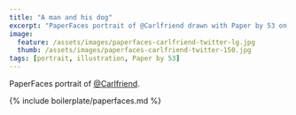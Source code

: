 ```yaml
---
title: "A man and his dog"
excerpt: "PaperFaces portrait of @Carlfriend drawn with Paper by 53 on an iPad."
image: 
  feature: /assets/images/paperfaces-carlfriend-twitter-lg.jpg
  thumb: /assets/images/paperfaces-carlfriend-twitter-150.jpg
tags: [portrait, illustration, Paper by 53]
---
```


PaperFaces portrait of [@Carlfriend](http://twitter.com/Carlfriend).

{% include boilerplate/paperfaces.md %}
